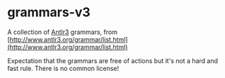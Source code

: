 # grammars-v3

A collection of [Antlr3](http://www.antlr3.org/) grammars, from [http://www.antlr3.org/grammar/list.html](http://www.antlr3.org/grammar/list.html)

Expectation that the grammars are free of actions but it's not a hard and fast rule. There is no common license!

